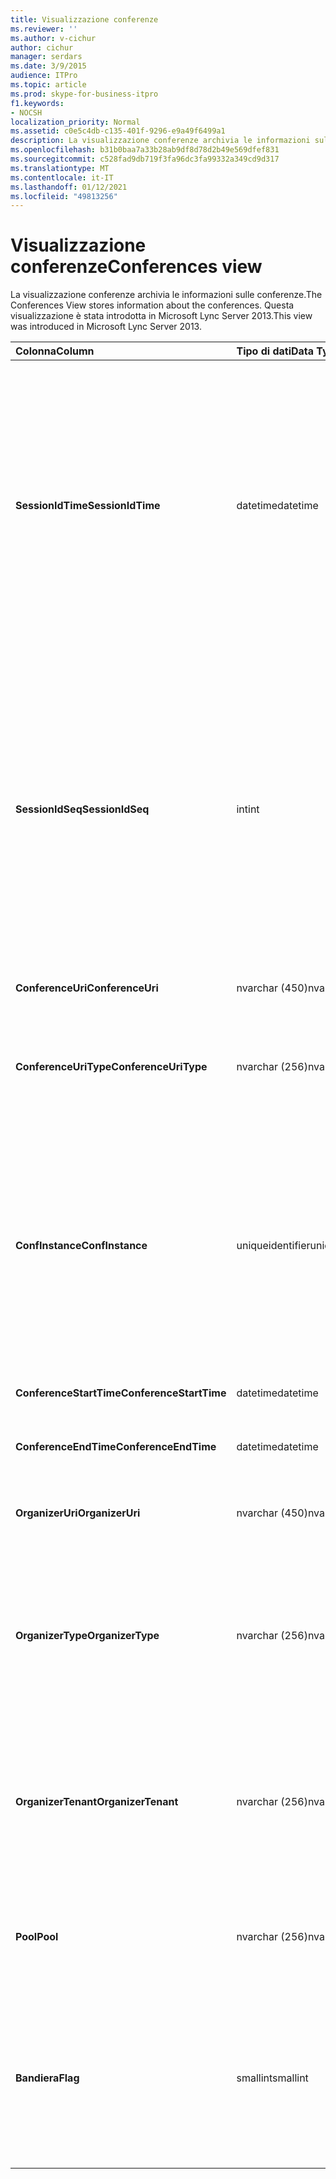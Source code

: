 ```yaml
---
title: Visualizzazione conferenze
ms.reviewer: ''
ms.author: v-cichur
author: cichur
manager: serdars
ms.date: 3/9/2015
audience: ITPro
ms.topic: article
ms.prod: skype-for-business-itpro
f1.keywords:
- NOCSH
localization_priority: Normal
ms.assetid: c0e5c4db-c135-401f-9296-e9a49f6499a1
description: La visualizzazione conferenze archivia le informazioni sulle conferenze. Questa visualizzazione è stata introdotta in Microsoft Lync Server 2013.
ms.openlocfilehash: b31b0baa7a33b28ab9df8d78d2b49e569dfef831
ms.sourcegitcommit: c528fad9db719f3fa96dc3fa99332a349cd9d317
ms.translationtype: MT
ms.contentlocale: it-IT
ms.lasthandoff: 01/12/2021
ms.locfileid: "49813256"
---
```

# <a name="conferences-view"></a><span data-ttu-id="55f92-104">Visualizzazione conferenze</span><span class="sxs-lookup"><span data-stu-id="55f92-104">Conferences view</span></span>
 
<span data-ttu-id="55f92-105">La visualizzazione conferenze archivia le informazioni sulle conferenze.</span><span class="sxs-lookup"><span data-stu-id="55f92-105">The Conferences View stores information about the conferences.</span></span> <span data-ttu-id="55f92-106">Questa visualizzazione è stata introdotta in Microsoft Lync Server 2013.</span><span class="sxs-lookup"><span data-stu-id="55f92-106">This view was introduced in Microsoft Lync Server 2013.</span></span>
  
|<span data-ttu-id="55f92-107">**Colonna**</span><span class="sxs-lookup"><span data-stu-id="55f92-107">**Column**</span></span>|<span data-ttu-id="55f92-108">**Tipo di dati**</span><span class="sxs-lookup"><span data-stu-id="55f92-108">**Data Type**</span></span>|<span data-ttu-id="55f92-109">**Dettagli**</span><span class="sxs-lookup"><span data-stu-id="55f92-109">**Details**</span></span>|
|:-----|:-----|:-----|
|<span data-ttu-id="55f92-110">**SessionIdTime**</span><span class="sxs-lookup"><span data-stu-id="55f92-110">**SessionIdTime**</span></span> <br/> |<span data-ttu-id="55f92-111">datetime</span><span class="sxs-lookup"><span data-stu-id="55f92-111">datetime</span></span>  <br/> |<span data-ttu-id="55f92-112">Ora della richiesta di sessione.</span><span class="sxs-lookup"><span data-stu-id="55f92-112">Time of session request.</span></span> <span data-ttu-id="55f92-113">Valore usato in combinazione con SessionIdSeq per identificare in modo univoco una sessione.</span><span class="sxs-lookup"><span data-stu-id="55f92-113">Used in conjunction with SessionIdSeq to uniquely identify a session.</span></span> <span data-ttu-id="55f92-114">Per ulteriori informazioni, vedere la [tabella Dialogs in Skype for Business Server 2015](dialogs.md) .</span><span class="sxs-lookup"><span data-stu-id="55f92-114">See the [Dialogs table in Skype for Business Server 2015](dialogs.md) for more information.</span></span> <br/> |
|<span data-ttu-id="55f92-115">**SessionIdSeq**</span><span class="sxs-lookup"><span data-stu-id="55f92-115">**SessionIdSeq**</span></span> <br/> |<span data-ttu-id="55f92-116">int</span><span class="sxs-lookup"><span data-stu-id="55f92-116">int</span></span>  <br/> |<span data-ttu-id="55f92-117">Numero ID per identificare la sessione.</span><span class="sxs-lookup"><span data-stu-id="55f92-117">ID number to identify the session.</span></span> <span data-ttu-id="55f92-118">Valore usato in combinazione con SessionIdTime per identificare in modo univoco una sessione.</span><span class="sxs-lookup"><span data-stu-id="55f92-118">Used in conjunction with SessionIdTime to uniquely identify a session.</span></span> <span data-ttu-id="55f92-119">Per ulteriori informazioni, vedere la [tabella Dialogs in Skype for Business Server 2015](dialogs.md) .</span><span class="sxs-lookup"><span data-stu-id="55f92-119">See the [Dialogs table in Skype for Business Server 2015](dialogs.md) for more information.</span></span> <br/> |
|<span data-ttu-id="55f92-120">**ConferenceUri**</span><span class="sxs-lookup"><span data-stu-id="55f92-120">**ConferenceUri**</span></span> <br/> |<span data-ttu-id="55f92-121">nvarchar (450)</span><span class="sxs-lookup"><span data-stu-id="55f92-121">nvarchar(450)</span></span>  <br/> |<span data-ttu-id="55f92-122">URI della conferenza.</span><span class="sxs-lookup"><span data-stu-id="55f92-122">URI for the conference.</span></span>  <br/> |
|<span data-ttu-id="55f92-123">**ConferenceUriType**</span><span class="sxs-lookup"><span data-stu-id="55f92-123">**ConferenceUriType**</span></span> <br/> |<span data-ttu-id="55f92-124">nvarchar (256)</span><span class="sxs-lookup"><span data-stu-id="55f92-124">nvarchar(256)</span></span>  <br/> |<span data-ttu-id="55f92-125">Tipo dell'URI della conferenza.</span><span class="sxs-lookup"><span data-stu-id="55f92-125">Type of the conference URI.</span></span> <span data-ttu-id="55f92-126">Per ulteriori informazioni, vedere la [tabella UriTypes](uritypes.md) .</span><span class="sxs-lookup"><span data-stu-id="55f92-126">See the [UriTypes table](uritypes.md) for more information.</span></span> <br/> |
|<span data-ttu-id="55f92-127">**ConfInstance**</span><span class="sxs-lookup"><span data-stu-id="55f92-127">**ConfInstance**</span></span> <br/> |<span data-ttu-id="55f92-128">uniqueidentifier</span><span class="sxs-lookup"><span data-stu-id="55f92-128">uniqueidentifier</span></span>  <br/> |<span data-ttu-id="55f92-129">Utilizzato per le conferenze ricorrenti.</span><span class="sxs-lookup"><span data-stu-id="55f92-129">Used for recurring conferences.</span></span> <span data-ttu-id="55f92-130">Ogni istanza di una conferenza ricorrente ha lo stesso ConferenceUri ma una ConfInstance diversa.</span><span class="sxs-lookup"><span data-stu-id="55f92-130">Each instance of a recurring conference has the same ConferenceUri but a different ConfInstance.</span></span>  <br/> |
|<span data-ttu-id="55f92-131">**ConferenceStartTime**</span><span class="sxs-lookup"><span data-stu-id="55f92-131">**ConferenceStartTime**</span></span> <br/> |<span data-ttu-id="55f92-132">datetime</span><span class="sxs-lookup"><span data-stu-id="55f92-132">datetime</span></span>  <br/> |<span data-ttu-id="55f92-133">Ora di inizio della conferenza.</span><span class="sxs-lookup"><span data-stu-id="55f92-133">Starting time for the conference.</span></span>  <br/> |
|<span data-ttu-id="55f92-134">**ConferenceEndTime**</span><span class="sxs-lookup"><span data-stu-id="55f92-134">**ConferenceEndTime**</span></span> <br/> |<span data-ttu-id="55f92-135">datetime</span><span class="sxs-lookup"><span data-stu-id="55f92-135">datetime</span></span>  <br/> |<span data-ttu-id="55f92-136">Ora di fine della conferenza.</span><span class="sxs-lookup"><span data-stu-id="55f92-136">Ending time for the conference.</span></span>  <br/> |
|<span data-ttu-id="55f92-137">**OrganizerUri**</span><span class="sxs-lookup"><span data-stu-id="55f92-137">**OrganizerUri**</span></span> <br/> |<span data-ttu-id="55f92-138">nvarchar (450)</span><span class="sxs-lookup"><span data-stu-id="55f92-138">nvarchar(450)</span></span>  <br/> |<span data-ttu-id="55f92-139">URI dell'utente che ha organizzato la conferenza.</span><span class="sxs-lookup"><span data-stu-id="55f92-139">URI of the user who organized the conference.</span></span>  <br/> |
|<span data-ttu-id="55f92-140">**OrganizerType**</span><span class="sxs-lookup"><span data-stu-id="55f92-140">**OrganizerType**</span></span> <br/> |<span data-ttu-id="55f92-141">nvarchar (256)</span><span class="sxs-lookup"><span data-stu-id="55f92-141">nvarchar(256)</span></span>  <br/> |<span data-ttu-id="55f92-142">Tipo di URI dell'utente che ha organizzato la conferenza.</span><span class="sxs-lookup"><span data-stu-id="55f92-142">Type of URI of the user who organized the conference.</span></span> <span data-ttu-id="55f92-143">Per ulteriori informazioni, vedere la [tabella UriTypes](uritypes.md) .</span><span class="sxs-lookup"><span data-stu-id="55f92-143">See the [UriTypes table](uritypes.md) for more information.</span></span> <br/> |
|<span data-ttu-id="55f92-144">**OrganizerTenant**</span><span class="sxs-lookup"><span data-stu-id="55f92-144">**OrganizerTenant**</span></span> <br/> |<span data-ttu-id="55f92-145">nvarchar (256)</span><span class="sxs-lookup"><span data-stu-id="55f92-145">nvarchar(256)</span></span>  <br/> |<span data-ttu-id="55f92-146">Tenant dell'utente che ha organizzato la conferenza.</span><span class="sxs-lookup"><span data-stu-id="55f92-146">Tenant of the user who organized the conference.</span></span> <span data-ttu-id="55f92-147">Per ulteriori informazioni, vedere la [tabella tenant](tenants.md) .</span><span class="sxs-lookup"><span data-stu-id="55f92-147">See the [Tenants table](tenants.md) for more information.</span></span> <br/> |
|<span data-ttu-id="55f92-148">**Pool**</span><span class="sxs-lookup"><span data-stu-id="55f92-148">**Pool**</span></span> <br/> |<span data-ttu-id="55f92-149">nvarchar (256)</span><span class="sxs-lookup"><span data-stu-id="55f92-149">nvarchar(256)</span></span>  <br/> |<span data-ttu-id="55f92-150">Nome di dominio completo del pool che ha ospitato la conferenza.</span><span class="sxs-lookup"><span data-stu-id="55f92-150">Fully qualified domain name of the pool that hosted the conference.</span></span>  <br/> |
|<span data-ttu-id="55f92-151">**Bandiera**</span><span class="sxs-lookup"><span data-stu-id="55f92-151">**Flag**</span></span> <br/> |<span data-ttu-id="55f92-152">smallint</span><span class="sxs-lookup"><span data-stu-id="55f92-152">smallint</span></span>  <br/> |<span data-ttu-id="55f92-153">Maschera di bit che contiene gli attributi di conferenza.</span><span class="sxs-lookup"><span data-stu-id="55f92-153">Bit mask that contains Conference Attributes.</span></span> <span data-ttu-id="55f92-154">I valori possibili sono:</span><span class="sxs-lookup"><span data-stu-id="55f92-154">Possible values are:</span></span>  <br/> <span data-ttu-id="55f92-155">0X01-transazione sintetica</span><span class="sxs-lookup"><span data-stu-id="55f92-155">0X01 - Synthetic Transaction</span></span>  <br/> |
   

